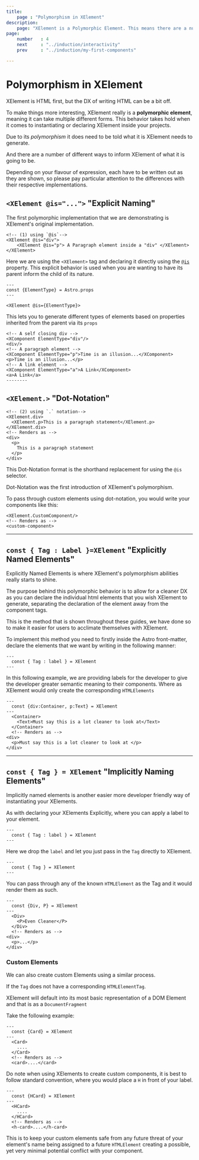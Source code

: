 ```yaml
---
title:
    page : "Polymorphism in XElement"
description: 
    page: "XElement is a Polymorphic Element. This means there are a number of different ways to create and declare your own XElement components. All in the name of providing a better DX in Astro"
page: 
    number   : 4
    next     : "../induction/interactivity"
    prev     : "../induction/my-first-components"

---
```


# Polymorphism in XElement

XElement is HTML first, but the DX of writing HTML can be a bit off.

To make things more interesting, XElement really is a **polymorphic element**, meaning it can take multiple different forms. This behavior takes hold when it comes to instantiating or declaring  XElement inside your projects.

Due to its *polymorphism* it does need to be told what it is XElement needs to generate.

And there are a number of different ways to inform XElement of what it is going to be.

Depending on your flavour of expression, each have to be written out as they are shown, so please pay particular attention to the differences with their respective implementations.

## `<XElement @is="...">` "Explicit Naming"

The first polymorphic implementation that we are demonstrating is XElement's original implementation.

```astro
<!-- (1) using `@is`-->
<XElement @is="div">
    <XElement @is="p"> A Paragraph element inside a "div" </XElement>
</XElement>
```

Here we are using the `<XElement>` tag and declaring it directly using the [`@is`](../api/is) property. This explicit behavior is used when you are wanting to have its parent inform the child of its nature.

```astro
---
const {ElementType} = Astro.props
---

<XElement @is={ElementType}>

```

This lets you to generate different types of elements based on properties inherited from the parent via its `props`

```astro
<!-- A self closing div -->
<XComponent ElementType="div"/>
<div/>
<!-- A paragraph element -->
<XComponent ElementType="p">Time is an illusion...</XComponent>
<p>Time is an illusion...</p>
<!-- A link element -->
<XComponent ElementType="a">A Link</XComponent>
<a>A Link</a>
--------
```

## `<XElement.>` "Dot-Notation"

```astro
<!-- (2) using `.` notation-->
<XElement.div>
  <XElement.p>This is a paragraph statement</XElement.p>
</XElement.div>
<!-- Renders as -->
<div>
  <p>
    This is a paragraph statement
  </p>
</div>
```

This Dot-Notation format is the shorthand replacement for using the `@is` selector.

Dot-Notation was the first introduction of XElement's polymorphism.

To pass through custom elements using dot-notation, you would write your components like this:

```astro
<XElement.CustomComponent/>
<!-- Renders as -->
<custom-component>
```

--------

## `const { Tag : Label }=XElement` "Explicitly Named Elements"

Explicitly Named Elements is where XElement's polymorphism abilities really starts to shine.

The purpose behind this polymorphic behavior is to allow for a cleaner DX as you can declare the individual html elements that you wish XElement to generate, separating the declaration of the element away from the component tags.

This is the method that is shown throughout these guides, we have done so to make it easier for users to acclimate themselves with XElement.

To implement this method you need to firstly inside the Astro front-matter, declare the elements that we want by writing in the following manner:

```astro
---
  const { Tag : label } = XElement
---
```

In this following example, we are providing labels for the developer to give the developer greater semantic meaning to their components. Where as XElement would only create the corresponding `HTMLElements`

```astro
---
  const {div:Container, p:Text} = XElement
---
  <Container>
    <Text>Must say this is a lot cleaner to look at</Text>
  </Container>
  <!-- Renders as -->
<div>
  <p>Must say this is a lot cleaner to look at </p>
</div>
```

--------

## `const { Tag } = XElement` "Implicitly Naming Elements"

Implicitly named elements is another easier more developer friendly way of instantiating your XElements.

As with declaring your XElements Explicitly, where you can apply a label to your element.

```astro
---
  const { Tag : label } = XElement
---
```

Here we drop the `label` and let you just pass in the `Tag` directly to XElement.

```astro
---
  const { Tag } = XElement
---
```

You can pass through any of the known `HTMLElement` as the Tag and it would render them as such.

```astro
---
  const {Div, P} = XElement
---
  <Div>
    <P>Even Cleaner</P>
  </Div>
  <!-- Renders as -->
<div>
  <p>...</p>
</div>
```

### Custom Elements

We can also create custom Elements using a similar process.

If the `Tag` does not have a corresponding `HTMLElementTag`.

XElement will default into its most basic representation of a DOM Element and that is as a `DocumentFragment`

Take the following example:

```astro
---
  const {Card} = XElement
---
  <Card>
    ....
  </Card>
  <!-- Renders as -->
  <card>....</card>
```

Do note when using XElements to create custom components, it is best to follow standard convention, where you would place a `H` in front of your label.

```astro
---
  const {HCard} = XElement
---
  <HCard>
    ....
  </HCard>
  <!-- Renders as -->
  <h-card>....</h-card>
```

This is to keep your custom elements safe from any future threat of your element's name being assigned to a future `HTMLElement` creating a possible, yet very minimal potential conflict with your component.

